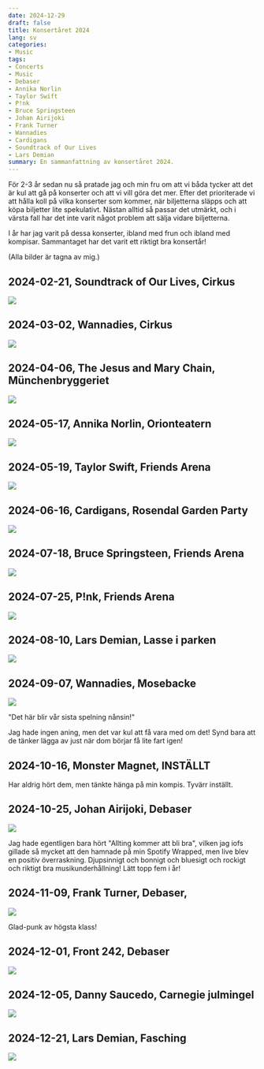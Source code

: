 ```yaml
---
date: 2024-12-29
draft: false
title: Konsertåret 2024
lang: sv
categories:
- Music
tags:
- Concerts
- Music
- Debaser
- Annika Norlin
- Taylor Swift
- P!nk
- Bruce Springsteen
- Johan Airijoki
- Frank Turner
- Wannadies
- Cardigans
- Soundtrack of Our Lives
- Lars Demian
summary: En sammanfattning av konsertåret 2024.
---
```


För 2-3 år sedan nu så pratade jag och min fru om att vi båda tycker att det är kul att gå på konserter och att vi vill göra det mer. Efter det prioriterade vi att hålla koll på vilka konserter som kommer, när biljetterna släpps och att köpa biljetter lite spekulativt. Nästan alltid så passar det utmärkt, och i värsta fall har det inte varit något problem att sälja vidare biljetterna.

I år har jag varit på dessa konserter, ibland med frun och ibland med kompisar. Sammantaget har det varit ett riktigt bra konsertår!

(Alla bilder är tagna av mig.)

## 2024-02-21, Soundtrack of Our Lives, Cirkus

<img src='/images/concerts2024/tsool.jpg' class='full-width rounded-corners'>

## 2024-03-02, Wannadies, Cirkus

<img src='/images/concerts2024/wannadies1.jpg' class='full-width rounded-corners'>

## 2024-04-06, The Jesus and Mary Chain, Münchenbryggeriet

<img src='/images/concerts2024/jesusmary.jpg' class='full-width rounded-corners'>

## 2024-05-17, Annika Norlin, Orionteatern

<img src='/images/concerts2024/annikanorlin.jpg' class='full-width rounded-corners'>

## 2024-05-19, Taylor Swift, Friends Arena

<img src='/images/concerts2024/taylor.jpg' class='full-width rounded-corners'>

## 2024-06-16, Cardigans, Rosendal Garden Party

<img src='/images/concerts2024/cardigans.jpg' class='full-width rounded-corners'>

## 2024-07-18, Bruce Springsteen, Friends Arena

<img src='/images/concerts2024/bosse.jpg' class='full-width rounded-corners'>

## 2024-07-25, P!nk, Friends Arena

<img src='/images/concerts2024/pink.jpg' class='full-width rounded-corners'>

## 2024-08-10, Lars Demian, Lasse i parken

<img src='/images/concerts2024/larsd1.jpg' class='full-width rounded-corners'>

## 2024-09-07, Wannadies, Mosebacke

<img src='/images/concerts2024/wannadies2.jpg' class='full-width rounded-corners'>

"Det här blir vår sista spelning nånsin!"

Jag hade ingen aning, men det var kul att få vara med om det! Synd bara att de tänker lägga av just när dom börjar få lite fart igen!

## 2024-10-16, Monster Magnet, INSTÄLLT

Har aldrig hört dem, men tänkte hänga på min kompis. Tyvärr inställt.

## 2024-10-25, Johan Airijoki, Debaser

<img src='/images/concerts2024/johana.jpg' class='full-width rounded-corners'>

Jag hade egentligen bara hört "Allting kommer att bli bra", vilken jag iofs gillade så mycket att den hamnade på min Spotify Wrapped, men live blev en positiv överraskning. Djupsinnigt och bonnigt och bluesigt och rockigt och riktigt bra musikunderhållning! Lätt topp fem i år!

## 2024-11-09, Frank Turner, Debaser,

<img src='/images/concerts2024/turner.jpg' class='full-width rounded-corners'>

Glad-punk av högsta klass!

## 2024-12-01, Front 242, Debaser

<img src='/images/concerts2024/f242.jpg' class='full-width rounded-corners'>

## 2024-12-05, Danny Saucedo, Carnegie julmingel

<img src='/images/concerts2024/danny.jpg' class='full-width rounded-corners'>

## 2024-12-21, Lars Demian, Fasching

<img src='/images/concerts2024/larsd2.jpg' class='full-width rounded-corners'>
